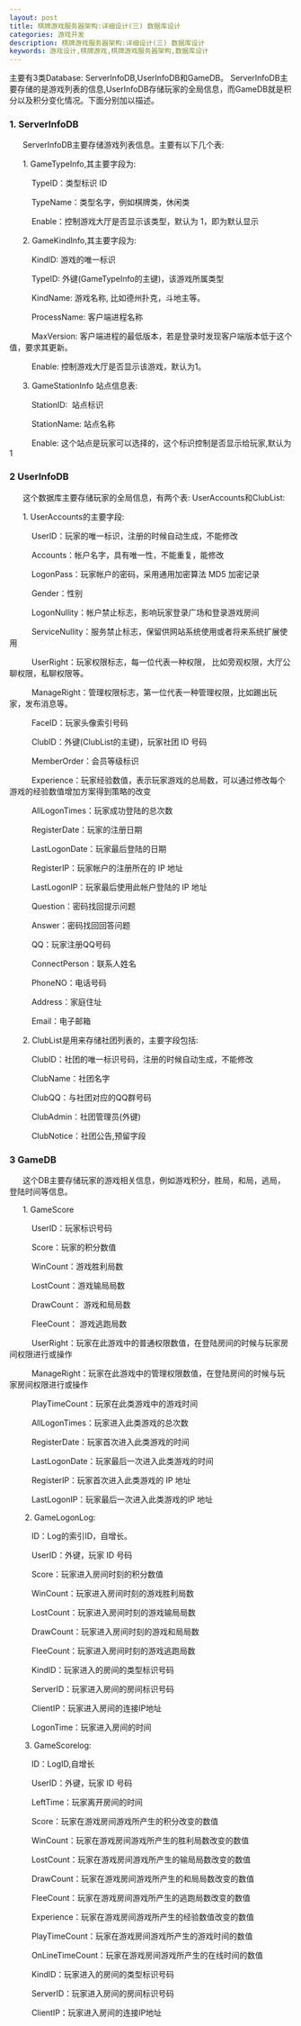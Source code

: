 ```yaml
---
layout: post
title: 棋牌游戏服务器架构:详细设计(三) 数据库设计
categories: 游戏开发
description: 棋牌游戏服务器架构:详细设计(三) 数据库设计
keywords: 游戏设计,棋牌游戏,棋牌游戏服务器架构,数据库设计
---
```


主要有3类Database: ServerInfoDB,UserInfoDB和GameDB。 ServerInfoDB<span>主要存储的是游戏列表的信息,UserInfoDB存储玩家的全局信息，而GameDB就是积分以及积分变化情况。下面分别加以描述。</span>

### 1. ServerInfoDB

      ServerInfoDB主要存储游戏列表信息。主要有以下几个表:

      1. GameTypeInfo,其主要字段为:

          TypeID：类型标识 ID 

          TypeName：类型名字，例如棋牌类，休闲类

          Enable：控制游戏大厅是否显示该类型，默认为 1，即为默认显示

      2. GameKindInfo,其主要字段为:

          KindID: 游戏的唯一标识

          TypeID: 外键(GameTypeInfo的主键)，该游戏所属类型

          KindName: 游戏名称, 比如德州扑克，斗地主等。

          ProcessName: 客户端进程名称

          MaxVersion: 客户端进程的最低版本，若是登录时发现客户端版本低于这个值，要求其更新。

          Enable: 控制游戏大厅是否显示该游戏，默认为1。

      3. GameStationInfo 站点信息表:

          StationID:  站点标识

          StationName: 站点名称

          Enable: 这个站点是玩家可以选择的，这个标识控制是否显示给玩家,默认为1

### 2 UserInfoDB

      这个数据库主要存储玩家的全局信息，有两个表: UserAccounts和ClubList:

      1. UserAccounts的主要字段:

          UserID：玩家的唯一标识，注册的时候自动生成，不能修改

          Accounts：帐户名字，具有唯一性，不能重复，能修改

          LogonPass：玩家帐户的密码，采用通用加密算法 MD5 加密记录

          Gender：性别

          LogonNullity：帐户禁止标志，影响玩家登录广场和登录游戏房间

          ServiceNullity：服务禁止标志，保留供网站系统使用或者将来系统扩展使用

          UserRight：玩家权限标志，每一位代表一种权限， 比如旁观权限，大厅公聊权限，私聊权限等。

          ManageRight：管理权限标志，第一位代表一种管理权限，比如踢出玩家，发布消息等。

          FaceID：玩家头像索引号码

          ClubID：外键(ClubList的主键)，玩家社团 ID 号码

          MemberOrder：会员等级标识

          Experience：玩家经验数值，表示玩家游戏的总局数，可以通过修改每个游戏的经验数值增加方案得到策略的改变

          AllLogonTimes：玩家成功登陆的总次数

          RegisterDate：玩家的注册日期

          LastLogonDate：玩家最后登陆的日期

          RegisterIP：玩家帐户的注册所在的 IP 地址

          LastLogonIP：玩家最后使用此帐户登陆的 IP 地址

          Question：密码找回提示问题

          Answer：密码找回回答问题

          QQ：玩家注册QQ号码

          ConnectPerson：联系人姓名

          PhoneNO：电话号码

          Address：家庭住址

          Email：电子邮箱

      2. ClubList是用来存储社团列表的，主要字段包括:

          ClubID：社团的唯一标识号码，注册的时候自动生成，不能修改

          ClubName：社团名字

          ClubQQ：与社团对应的QQ群号码

          ClubAdmin：社团管理员(外键)

          ClubNotice：社团公告,预留字段

### 3 GameDB

      这个DB主要存储玩家的游戏相关信息，例如游戏积分，胜局，和局，逃局，登陆时间等信息。

      1. GameScore

          UserID：玩家标识号码

          Score：玩家的积分数值

          WinCount：游戏胜利局数

          LostCount：游戏输局局数

          DrawCount： 游戏和局局数

          FleeCount： 游戏逃跑局数

          UserRight：玩家在此游戏中的普通权限数值，在登陆房间的时候与玩家房间权限进行或操作

          ManageRight：玩家在此游戏中的管理权限数值，在登陆房间的时候与玩家房间权限进行或操作

          PlayTimeCount：玩家在此类游戏中的游戏时间

          AllLogonTimes：玩家进入此类游戏的总次数

          RegisterDate：玩家首次进入此类游戏的时间

          LastLogonDate：玩家最后一次进入此类游戏的时间

          RegisterIP：玩家首次进入此类游戏的 IP 地址

          LastLogonIP：玩家最后一次进入此类游戏的IP 地址

       2. GameLogonLog:

          ID：Log的索引ID，自增长。

          UserID：外键，玩家 ID 号码

          Score：玩家进入房间时刻的积分数值

          WinCount：玩家进入房间时刻的游戏胜利局数

          LostCount：玩家进入房间时刻的游戏输局局数

          DrawCount：玩家进入房间时刻的游戏和局局数

          FleeCount：玩家进入房间时刻的游戏逃跑局数

          KindID：玩家进入的房间的类型标识号码 

          ServerID：玩家进入房间的房间标识号码

          ClientIP：玩家进入房间的连接IP地址

          LogonTime：玩家进入房间的时间

       3. GameScorelog:

          ID：LogID,自增长

          UserID：外键，玩家 ID 号码

          LeftTime：玩家离开房间的时间

          Score：玩家在游戏房间游戏所产生的积分改变的数值

          WinCount：玩家在游戏房间游戏所产生的胜利局数改变的数值

          LostCount：玩家在游戏房间游戏所产生的输局局数改变的数值

          DrawCount：玩家在游戏房间游戏所产生的和局局数改变的数值

          FleeCount：玩家在游戏房间游戏所产生的逃跑局数改变的数值

          Experience：玩家在游戏房间游戏所产生的经验数值改变的数值

          PlayTimeCount：玩家在游戏房间游戏所产生的游戏时间的数值

          OnLineTimeCount：玩家在游戏房间游戏所产生的在线时间的数值

          KindID：玩家进入的房间的类型标识号码

          ServerID：玩家进入房间的房间标识号码

          ClientIP：玩家进入房间的连接IP地址